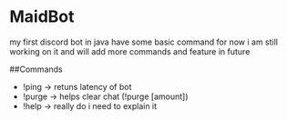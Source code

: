 # MaidBot
 my first discord bot in java have some basic command for now i am still working on it and will add more commands and feature in future

 ##Commands
 - !ping -> retuns latency of bot
 - !purge -> helps clear chat (!purge [amount])
 - !help -> really do i need to explain it
